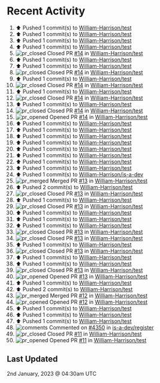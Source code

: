 # Recent Activity

<!--RECENT_ACTIVITY:start-->
1. ⬆️ Pushed 1 commit(s) to [William-Harrison/test](https://github.com/William-Harrison/test)
2. ⬆️ Pushed 1 commit(s) to [William-Harrison/test](https://github.com/William-Harrison/test)
3. ⬆️ Pushed 1 commit(s) to [William-Harrison/test](https://github.com/William-Harrison/test)
4. ⬆️ Pushed 1 commit(s) to [William-Harrison/test](https://github.com/William-Harrison/test)
5. ![pr_closed](https://cdn.jsdelivr.net/gh/Readme-Workflows/Readme-Icons@main/icons/octicons/PullRequestClosed.svg) Closed PR [#14](https://github.com/William-Harrison/test/pull/14) in [William-Harrison/test](https://github.com/William-Harrison/test)
6. ⬆️ Pushed 1 commit(s) to [William-Harrison/test](https://github.com/William-Harrison/test)
7. ⬆️ Pushed 1 commit(s) to [William-Harrison/test](https://github.com/William-Harrison/test)
8. ![pr_closed](https://cdn.jsdelivr.net/gh/Readme-Workflows/Readme-Icons@main/icons/octicons/PullRequestClosed.svg) Closed PR [#14](https://github.com/William-Harrison/test/pull/14) in [William-Harrison/test](https://github.com/William-Harrison/test)
9. ⬆️ Pushed 1 commit(s) to [William-Harrison/test](https://github.com/William-Harrison/test)
10. ![pr_closed](https://cdn.jsdelivr.net/gh/Readme-Workflows/Readme-Icons@main/icons/octicons/PullRequestClosed.svg) Closed PR [#14](https://github.com/William-Harrison/test/pull/14) in [William-Harrison/test](https://github.com/William-Harrison/test)
11. ⬆️ Pushed 1 commit(s) to [William-Harrison/test](https://github.com/William-Harrison/test)
12. ![pr_closed](https://cdn.jsdelivr.net/gh/Readme-Workflows/Readme-Icons@main/icons/octicons/PullRequestClosed.svg) Closed PR [#14](https://github.com/William-Harrison/test/pull/14) in [William-Harrison/test](https://github.com/William-Harrison/test)
13. ⬆️ Pushed 1 commit(s) to [William-Harrison/test](https://github.com/William-Harrison/test)
14. ![pr_closed](https://cdn.jsdelivr.net/gh/Readme-Workflows/Readme-Icons@main/icons/octicons/PullRequestClosed.svg) Closed PR [#14](https://github.com/William-Harrison/test/pull/14) in [William-Harrison/test](https://github.com/William-Harrison/test)
15. ![pr_opened](https://cdn.jsdelivr.net/gh/Readme-Workflows/Readme-Icons@main/icons/octicons/PullRequestOpened.svg) Opened PR [#14](https://github.com/William-Harrison/test/pull/14) in [William-Harrison/test](https://github.com/William-Harrison/test)
16. ⬆️ Pushed 1 commit(s) to [William-Harrison/test](https://github.com/William-Harrison/test)
17. ⬆️ Pushed 1 commit(s) to [William-Harrison/test](https://github.com/William-Harrison/test)
18. ⬆️ Pushed 1 commit(s) to [William-Harrison/test](https://github.com/William-Harrison/test)
19. ⬆️ Pushed 1 commit(s) to [William-Harrison/test](https://github.com/William-Harrison/test)
20. ⬆️ Pushed 1 commit(s) to [William-Harrison/test](https://github.com/William-Harrison/test)
21. ⬆️ Pushed 1 commit(s) to [William-Harrison/test](https://github.com/William-Harrison/test)
22. ⬆️ Pushed 1 commit(s) to [William-Harrison/test](https://github.com/William-Harrison/test)
23. ⬆️ Pushed 1 commit(s) to [William-Harrison/test](https://github.com/William-Harrison/test)
24. ⬆️ Pushed 1 commit(s) to [William-Harrison/is-a-dev](https://github.com/William-Harrison/is-a-dev)
25. ![pr_merged](https://cdn.jsdelivr.net/gh/Readme-Workflows/Readme-Icons@main/icons/octicons/PullRequestMerged.svg) Merged PR [#13](https://github.com/William-Harrison/test/pull/13) in [William-Harrison/test](https://github.com/William-Harrison/test)
26. ⬆️ Pushed 2 commit(s) to [William-Harrison/test](https://github.com/William-Harrison/test)
27. ![pr_closed](https://cdn.jsdelivr.net/gh/Readme-Workflows/Readme-Icons@main/icons/octicons/PullRequestClosed.svg) Closed PR [#13](https://github.com/William-Harrison/test/pull/13) in [William-Harrison/test](https://github.com/William-Harrison/test)
28. ⬆️ Pushed 1 commit(s) to [William-Harrison/test](https://github.com/William-Harrison/test)
29. ![pr_closed](https://cdn.jsdelivr.net/gh/Readme-Workflows/Readme-Icons@main/icons/octicons/PullRequestClosed.svg) Closed PR [#13](https://github.com/William-Harrison/test/pull/13) in [William-Harrison/test](https://github.com/William-Harrison/test)
30. ⬆️ Pushed 1 commit(s) to [William-Harrison/test](https://github.com/William-Harrison/test)
31. ⬆️ Pushed 1 commit(s) to [William-Harrison/test](https://github.com/William-Harrison/test)
32. ⬆️ Pushed 1 commit(s) to [William-Harrison/test](https://github.com/William-Harrison/test)
33. ![pr_closed](https://cdn.jsdelivr.net/gh/Readme-Workflows/Readme-Icons@main/icons/octicons/PullRequestClosed.svg) Closed PR [#13](https://github.com/William-Harrison/test/pull/13) in [William-Harrison/test](https://github.com/William-Harrison/test)
34. ![pr_closed](https://cdn.jsdelivr.net/gh/Readme-Workflows/Readme-Icons@main/icons/octicons/PullRequestClosed.svg) Closed PR [#13](https://github.com/William-Harrison/test/pull/13) in [William-Harrison/test](https://github.com/William-Harrison/test)
35. ⬆️ Pushed 1 commit(s) to [William-Harrison/test](https://github.com/William-Harrison/test)
36. ![pr_closed](https://cdn.jsdelivr.net/gh/Readme-Workflows/Readme-Icons@main/icons/octicons/PullRequestClosed.svg) Closed PR [#13](https://github.com/William-Harrison/test/pull/13) in [William-Harrison/test](https://github.com/William-Harrison/test)
37. ⬆️ Pushed 1 commit(s) to [William-Harrison/test](https://github.com/William-Harrison/test)
38. ⬆️ Pushed 1 commit(s) to [William-Harrison/test](https://github.com/William-Harrison/test)
39. ![pr_closed](https://cdn.jsdelivr.net/gh/Readme-Workflows/Readme-Icons@main/icons/octicons/PullRequestClosed.svg) Closed PR [#13](https://github.com/William-Harrison/test/pull/13) in [William-Harrison/test](https://github.com/William-Harrison/test)
40. ![pr_opened](https://cdn.jsdelivr.net/gh/Readme-Workflows/Readme-Icons@main/icons/octicons/PullRequestOpened.svg) Opened PR [#13](https://github.com/William-Harrison/test/pull/13) in [William-Harrison/test](https://github.com/William-Harrison/test)
41. ⬆️ Pushed 1 commit(s) to [William-Harrison/test](https://github.com/William-Harrison/test)
42. ⬆️ Pushed 2 commit(s) to [William-Harrison/test](https://github.com/William-Harrison/test)
43. ![pr_merged](https://cdn.jsdelivr.net/gh/Readme-Workflows/Readme-Icons@main/icons/octicons/PullRequestMerged.svg) Merged PR [#12](https://github.com/William-Harrison/test/pull/12) in [William-Harrison/test](https://github.com/William-Harrison/test)
44. ![pr_opened](https://cdn.jsdelivr.net/gh/Readme-Workflows/Readme-Icons@main/icons/octicons/PullRequestOpened.svg) Opened PR [#12](https://github.com/William-Harrison/test/pull/12) in [William-Harrison/test](https://github.com/William-Harrison/test)
45. ⬆️ Pushed 1 commit(s) to [William-Harrison/test](https://github.com/William-Harrison/test)
46. ⬆️ Pushed 1 commit(s) to [William-Harrison/test](https://github.com/William-Harrison/test)
47. ⬆️ Pushed 1 commit(s) to [William-Harrison/test](https://github.com/William-Harrison/test)
48. ![comments](https://cdn.jsdelivr.net/gh/Readme-Workflows/Readme-Icons@main/icons/octicons/Comment.svg) Commented on [#4350](https://github.com/is-a-dev/register/pull/4350#issuecomment-1368635285) in [is-a-dev/register](https://github.com/is-a-dev/register)
49. ![pr_closed](https://cdn.jsdelivr.net/gh/Readme-Workflows/Readme-Icons@main/icons/octicons/PullRequestClosed.svg) Closed PR [#11](https://github.com/William-Harrison/test/pull/11) in [William-Harrison/test](https://github.com/William-Harrison/test)
50. ![pr_opened](https://cdn.jsdelivr.net/gh/Readme-Workflows/Readme-Icons@main/icons/octicons/PullRequestOpened.svg) Opened PR [#11](https://github.com/William-Harrison/test/pull/11) in [William-Harrison/test](https://github.com/William-Harrison/test)
<!--RECENT_ACTIVITY:end-->

## Last Updated
<!--RECENT_ACTIVITY:last_update-->
2nd January, 2023 @ 04:30am UTC
<!--RECENT_ACTIVITY:last_update_end-->
